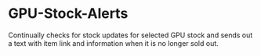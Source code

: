 # GPU-Stock-Alerts

Continually checks for stock updates for selected GPU stock and sends out a text with item link and information when it is no longer sold out.
